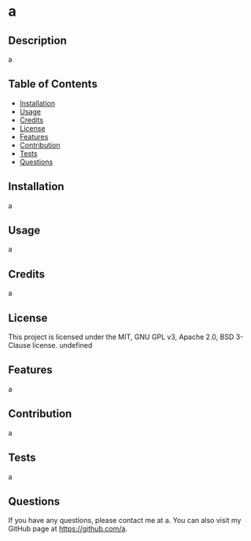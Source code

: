 # a

  ## Description
  a

  ## Table of Contents
  - [Installation](#installation)
  - [Usage](#usage)
  - [Credits](#credits)
  - [License](#license)
  - [Features](#features)
  - [Contribution](#contribution)
  - [Tests](#tests)
  - [Questions](#questions)

  ## Installation
  a

  ## Usage
  a

  ## Credits
  a

  ## License
  This project is licensed under the MIT, GNU GPL v3, Apache 2.0, BSD 3-Clause license.
  undefined
  

  ## Features
  a

  ## Contribution
  a

  ## Tests
  a

  ## Questions
  If you have any questions, please contact me at a.
  You can also visit my GitHub page at https://github.com/a.
  
